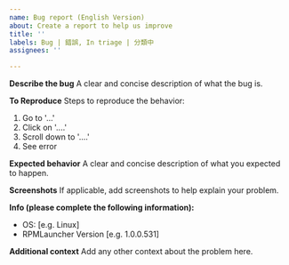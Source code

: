 ```yaml
---
name: Bug report (English Version)
about: Create a report to help us improve
title: ''
labels: Bug | 錯誤, In triage | 分類中
assignees: ''

---
```


**Describe the bug**
A clear and concise description of what the bug is.

**To Reproduce**
Steps to reproduce the behavior:
1. Go to '...'
2. Click on '....'
3. Scroll down to '....'
4. See error

**Expected behavior**
A clear and concise description of what you expected to happen.

**Screenshots**
If applicable, add screenshots to help explain your problem.

**Info (please complete the following information):**
 - OS: [e.g. Linux]
 - RPMLauncher Version [e.g. 1.0.0.531]

**Additional context**
Add any other context about the problem here.

